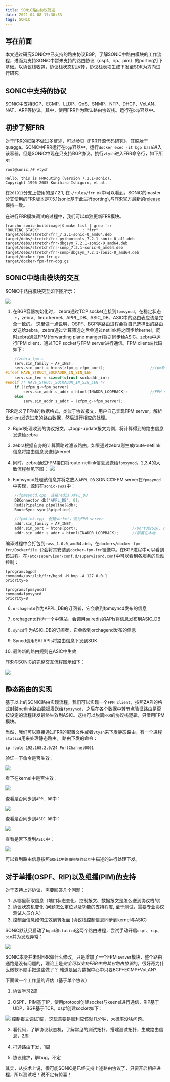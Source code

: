 ```yaml
---
title: SONiC路由协议简述
date: 2021-04-08 17:38:53
tags: SONiC
---
```


## 写在前面
本文通过研究SONiC中已支持的路由协议BGP，了解SONiC中路由模块的工作流程，进而为支持SONiC中暂未支持的路由协议（ospf、rip、pim）的porting打下基础。以协议栈收包，协议栈状态机运转，协议栈表项生成下发至SDK为方向进行研究。

<!--more-->
## SONiC中支持的协议
SONiC中支持BGP、ECMP、LLDP、QoS、SNMP、NTP、DHCP、VxLAN、NAT、ARP等协议。其中，使用FRR作为默认路由协议栈。运行在`bdp`容器中。

## 初步了解FRR
对于FRR的框架不做过多赘述，可以参见《FRR开源代码研究》，其脱胎于quagga。SONiC中FRR运行在`bgp`容器中，运行`docker exec -it bgp bash`进入该容器，但是SONiC中现在只支持BGP协议。执行`vtysh`进入FRR命令行，如下所示：
```
root@sonic:/# vtysh 

Hello, this is FRRouting (version 7.2.1-sonic).
Copyright 1996-2005 Kunihiro Ishiguro, et al.
```

在`201911`分支上使用的是7.2.1, 在`~/rules/frr.mk`中可以看到。SONiC的master分支使用的FRR版本是7.5.1(sonic基于此进行porting),与FRR官方最新的[release](https://github.com/FRRouting/frr/releases)保持一致。

在进行FRR模块调试的过程中，我们可以单独更新FRR模块。
```
[rancho sonic-buildimage]$ make list | grep frr
"ROUTING_STACK"                   : "frr"
target/debs/stretch/frr_7.2.1-sonic-0_amd64.deb
target/debs/stretch/frr-pythontools_7.2.1-sonic-0_all.deb
target/debs/stretch/frr-dbgsym_7.2.1-sonic-0_amd64.deb
target/debs/stretch/frr-snmp_7.2.1-sonic-0_amd64.deb
target/debs/stretch/frr-snmp-dbgsym_7.2.1-sonic-0_amd64.deb
target/docker-fpm-frr.gz
target/docker-fpm-frr-dbg.gz
```

## SONiC中路由模块的交互
SONiC中路由模块交互如下图所示：

![](https://rancho333.gitee.io/pictures/frr-sonic.png) 

1. 在BGP容器初始化时， zebra通过TCP socket连接到`fpmsyncd`。在稳定状态下，zebra、linux kernel、APPL_DB、ASIC_DB、ASIC中的路由表应该是完全一致的。
这里做一点说明，OSPF、BGP等路由进程会将自己选择出的路由发送给zebra，zebra通过计算筛选之后会通过netlink将之同步给kernel，同时zebra通过FPM(forwarding plane manger)将之同步给ASIC。zebra中运行FPM client，通过TCP socket与FPM server进行通信。FPM client端代码如下：
``` c
    //zebra_fpm.c
    serv.sin_family = AF_INET;
    serv.sin_port = htons(zfpm_g->fpm_port);                    //fpm默认使用2620端口
#ifdef HAVE_STRUCT_SOCKADDR_IN_SIN_LEN
    serv.sin_len = sizeof(struct sockaddr_in);                                     
#endif /* HAVE_STRUCT_SOCKADDR_IN_SIN_LEN */
    if (!zfpm_g->fpm_server)
        serv.sin_addr.s_addr = htonl(INADDR_LOOPBACK);          //FPM server一般部署在本机上
    else
        serv.sin_addr.s_addr = (zfpm_g->fpm_server);
```

FRR定义了FPM的数据格式，类似于协议报文，用户自己实现FPM server，解析出client发送过来的路由数据，然后进行相应的处理。

2. Bgpd处理收到的协议报文，以bgp-update报文为例，将计算得到的路由信息发送给zebra

3. zebra根据自身的计算策略过滤该路由，如果通过zebra则生成route-netlink信息将路由信息发送给kernel

4. 同时，zebra通过FPM接口将route-netlink信息发送给`fpmsyncd`，2,3,4的大致流程参见下图：
![](https://rancho333.gitee.io/pictures/frr-bgpd.png) 

5. Fpmsyncd处理该信息并将之放入`APPL_DB`
SONiC中FPM server在`fpmsyncd`中实现，源码在`sonic-swss`中：
``` c
    //fpmsyncd.cpp  连接redis APPL_DB
    DBConnector db("APPL_DB", 0); 
    RedisPipeline pipeline(&db);
    RouteSync sync(&pipeline);

    //fpmlink.cpp  创建socket，做为FPM server
    addr.sin_family = AF_INET;                          
    addr.sin_port = htons(port);                        //port为2620, 在fpm/fpm.h中定义
    addr.sin_addr.s_addr = htonl(INADDR_LOOPBACK);      //部署在本地
```

编译过程中会打包到`swss_1.0.0_amd64.deb`，在`dockers/docker-fpm-frr/Dockerfile.j2`会将其安装到`docker-fpm-frr`镜像中。在BGP进程中可以看到该进程。在`/etc/supervisor/conf.d/supervisord.conf`中可以看到各服务的启动控制：
```
[program:bgpd]
command=/usr/lib/frr/bgpd -M bmp -A 127.0.0.1
priority=6

[program:fpmsyncd]
command=fpmsyncd
priority=8
```

6. `orchagentd`作为APPL_DB的订阅者，它会收到fpmsyncd发布的信息

7. orchagentd作为一个中转站，会调用sairedis的APIs将信息发布到ASIC_DB

8. `syncd`作为ASIC_DB的订阅者，它会收到orchagend发布的信息

9. Syncd调用SAI APIs将路由信息下发到SDK

10. 最终新的路由规则在ASIC中生效

FRR与SONiC的完整交互流程图示如下：

![](https://rancho333.gitee.io/pictures/route-flow.png)

## 静态路由的实现
基于以上的SONiC路由实现流程，我们可以实现一个`FPM client`，按照ZAPI的格式封装netlink路由数据发送给`fpmsyncd`，之后在各个数据中转节点验证路由是否按设定的流程转发最终生效到ASIC。这样可以脱离`FRR`的协议栈逻辑，只借用FPM模块。

当然，我们可以直接通过FRR的配置文件或者`vtysh`来下发静态路由，有一个进程`staticd`用来处理静态路由。
路由下发的命令：
```
ip route 192.168.2.0/24 PortChannel0001
```
验证一下命令是否生效：

![](https://rancho333.gitee.io/pictures/show-ip-route.png)

看下在kernel中是否生效：

![](https://rancho333.gitee.io/pictures/ip-route-show.png)

查看是否同步到`APPL_DB`中：

![](https://rancho333.gitee.io/pictures/appl-db.png)

查看是否同步到`ASIC_DB`中：

![](https://rancho333.gitee.io/pictures/asic-db.png)

查看是否下发到`ASIC`中：

![](https://rancho333.gitee.io/pictures/asic-route.png)

可以看到路由信息按照`SONiC中路由模块的交互`中描述的进行处理下发。

## 对于单播(OSPF、RIP)以及组播(PIM)的支持

对于支持上述协议，需要回答几个问题：
1. 从哪里获取信息（端口状态变化、控制报文、数据报文是怎么送到协议栈的）
2. 协议状态机变化 (问题怎么定位以及功能的支持程度, 至于测试，需要专业协议测试人员介入)
3. 控制面信息如何生效到转发面 (协议栈控制信息同步到kernel与ASIC)

SONiC默认只启动了`bgpd`和`staticd`这两个路由进程，尝试手动开启`ospf`、`rip`、`pim`并为发现异常：

![](https://rancho333.gitee.io/pictures/frr-routes.png)

SONIC本身并未对FRR做什么修改，只是增加了一个FPM server模块，整个路由通路是没有问题的，理论上是*完全可以支持FRR中的其它路由协议*的，很好奇为什么微软不顺手把这些做了？
难道是因为数据中心中只要BGP+ECMP+VxLAN?

下面做一个工作量的评估（基于单个协议）
1. 协议学习2周

2. OSPF、PIM基于IP，使用protocol创建socket与keenel进行通信，RIP基于UDP，BGP基于TCP。ospf创建socket如下：

![](https://rancho333.gitee.io/pictures/ospf-sock.png)
控制报文调试1周，这玩意要是顺利应该就几分钟，大概率没啥问题。

3. 看代码，了解协议状态机，了解常见的测试拓扑，搭建测试拓扑，生成路由信息，2周

4. 打通路由下发，1周

5. 协议维护，解bug，不定

其实，从技术上说，很可能SONiC是已经支持上述路由协议了，只要开启相应进程，所以测试吧！说不定有惊喜！